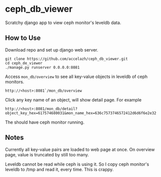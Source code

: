 ceph_db_viewer
==============

Scratchy django app to view ceph monitor's leveldb data.

How to Use
---

Download repo and set up django web server.

```
git clone https://github.com/accelazh/ceph_db_viewer.git
cd ceph_de_viewer
./manage.py runserver 0.0.0.0:8081

```

Access `mon_db/overview` to see all key-value objects in leveldb of ceph monitors.
```
http://<host>:8081`/mon_db/overview
```

Click any key name of an object, will show detail page. For example
```
http://<host>:8081/mon_db/detail?object_key_hex=617574680031&mon_name_hex=636c7573746572412d6d6f6e2e32
```

The <host> should have ceph monitor running.

Notes
---

Currently all key-value pairs are loaded to web page at once. On overview page, value is truncated by still too many.

Leveldb cannot be read while ceph is using it. So I copy ceph monitor's leveldb to /tmp and read it, every time. This is crappy.

